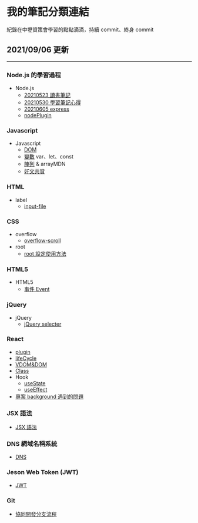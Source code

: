 # 我的筆記分類連結

紀錄在中壢資策會學習的點點滴滴，持續 commit、終身 commit

## 2021/09/06 更新

---

### Node.js 的學習過程

- Node.js
  - [20210523 讀書筆記](https://github.com/alexlin083/nodejs-mfee16/blob/master/tutorials/Note-Part1.md)
  - [20210530 學習筆記心得](https://github.com/alexlin083/nodejs-mfee16/blob/master/tutorials/Note-Part2.md)
  - [20210605 express](https://github.com/alexlin083/nodejs-mfee16/blob/master/tutorials/Note-Part3.md)
  - [nodePlugin](https://github.com/alexlin083/nodejs-mfee16/blob/master/tutorials/nodejs/nodePlugin.md)

### Javascript

- Javascript
  - [DOM](https://github.com/alexlin083/nodejs-mfee16/blob/master/tutorials/javascript/DOM.md)
  - [變數](https://github.com/alexlin083/nodejs-mfee16/blob/master/tutorials/javascript/variable.md) var、let、const
  - [陣列](https://github.com/alexlin083/nodejs-mfee16/blob/master/tutorials/javascript/array.md) & arrayMDN
  - [好文共賞](https://github.com/alexlin083/nodejs-mfee16/blob/master/tutorials/javascript/javascript.md)

### HTML

- label
  - [input-file](https://github.com/alexlin083/nodejs-mfee16/blob/master/tutorials/HTML/input.md)

### CSS

- overflow
  - [overflow-scroll](https://github.com/alexlin083/nodejs-mfee16/blob/master/tutorials/CSS/scroll.md)
- root
  - [root 設定使用方法](https://github.com/alexlin083/nodejs-mfee16/blob/master/tutorials/CSS/root.md)

### HTML5

- HTML5
  - [事件 Event](https://github.com/alexlin083/nodejs-mfee16/tree/master/tutorials/HTML5)

### jQuery

- jQuery
  - [jQuery selecter](https://github.com/alexlin083/nodejs-mfee16/blob/master/tutorials/jQuery/DOMuse.md)

### React

- [plugin](https://github.com/alexlin083/nodejs-mfee16/blob/master/tutorials/react/plugin.md)
- [lifeCycle](https://github.com/alexlin083/nodejs-mfee16/blob/master/tutorials/react/lifeCycle.md)
- [VDOM&DOM](https://github.com/alexlin083/nodejs-mfee16/blob/master/tutorials/react/VDOMandDOM.md)
- [Class](https://github.com/alexlin083/nodejs-mfee16/blob/master/tutorials/react/class.md)
- Hook
  - [useState](https://github.com/alexlin083/nodejs-mfee16/blob/master/tutorials/react/useState.md)
  - [useEffect](https://github.com/alexlin083/nodejs-mfee16/blob/master/tutorials/react/useEffect.md)
- [專案 background 遇到的問題](https://github.com/alexlin083/nodejs-mfee16/blob/master/tutorials/react/reactBackground.md)

### JSX 語法

- [JSX 語法](https://github.com/alexlin083/nodejs-mfee16/blob/master/tutorials/JSX/jsx.md)

### DNS 網域名稱系統

- [DNS](https://github.com/alexlin083/nodejs-mfee16/blob/master/tutorials/DNS.md)

### Jeson Web Token (JWT)

- [JWT](https://github.com/alexlin083/nodejs-mfee16/blob/master/tutorials/JWT.md)

### Git

- [協同開發分支流程](https://github.com/alexlin083/nodejs-mfee16/blob/master/tutorials/Git/git.md)
